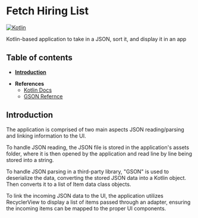 # Fetch Hiring List

[![Kotlin](https://img.shields.io/badge/kotlin-1.9.24-blue.svg?logo=kotlin)](http://kotlinlang.org)


Kotlin-based application to take in a JSON, sort it, and display it in an app

## Table of contents

<!--- TOC -->

* **[Introduction](#introduction)**

<!--- END -->

* **References**
    * [Kotlin Docs](https://kotlinlang.org/docs/kotlin-doc.html)
    * [GSON Refernce](https://github.com/google/gson)


## Introduction

The application is comprised of two main aspects JSON reading/parsing and linking information to the UI.

To handle JSON reading, the JSON file is stored in the application's assets folder, where it is then opened by the application and read line by line being stored into a string.

To handle JSON parsing in a third-party library, "GSON" is used to deserialize the data, converting the stored JSON data into a Kotlin object. Then converts it to a list of Item data class objects.

To link the incoming JSON data to the UI, the application utilizes RecyclerView to display a list of items passed through an adapter, ensuring the incoming items can be mapped to the proper UI components.
